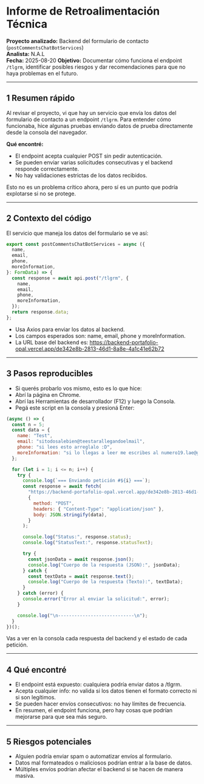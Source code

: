# Informe de Retroalimentación Técnica

**Proyecto analizado:** Backend del formulario de contacto (`postCommentsChatBotServices`)  
**Analista:** N.A.L  
**Fecha:** 2025-08-20 
**Objetivo:** Documentar cómo funciona el endpoint `/tlgrm`, identificar posibles riesgos y dar recomendaciones para que no haya problemas en el futuro.

---

## 1️ Resumen rápido

Al revisar el proyecto, vi que hay un servicio que envía los datos del formulario de contacto a un endpoint `/tlgrm`. Para entender cómo funcionaba, hice algunas pruebas enviando datos de prueba directamente desde la consola del navegador.  

**Qué encontré:**

- El endpoint acepta cualquier POST sin pedir autenticación.  
- Se pueden enviar varias solicitudes consecutivas y el backend responde correctamente.  
- No hay validaciones estrictas de los datos recibidos.

Esto no es un problema crítico ahora, pero sí es un punto que podría explotarse si no se protege.

---

## 2️ Contexto del código

El servicio que maneja los datos del formulario se ve así:

```ts
export const postCommentsChatBotServices = async ({
  name,
  email,
  phone,
  moreInformation,
}: FormData) => {
  const response = await api.post("/tlgrm", {
    name,
    email,
    phone,
    moreInformation,
  });
  return response.data;
};
```

- Usa Axios para enviar los datos al backend.
- Los campos esperados son: name, email, phone y moreInformation.
- La URL base del backend es:
https://backend-portafolio-opal.vercel.app/de342e8b-2813-46d1-8a8e-4a1c41e62b72

---

## 3️ Pasos reproducibles

- Si querés probarlo vos mismo, esto es lo que hice:
- Abrí la página en Chrome.
- Abrí las Herramientas de desarrollador (F12) y luego la Consola.
- Pegá este script en la consola y presioná Enter:

```js
(async () => {
  const n = 5;
  const data = {
    name: "Test",
    email: "sitodosalebien@teestarallegandoelmail",
    phone: "si lees esto arreglalo :D",
    moreInformation: "si lo llegas a leer me escribes al numero19.lae@gmail.com",
  };

  for (let i = 1; i <= n; i++) {
    try {
      console.log(`=== Enviando petición #${i} ===`);
      const response = await fetch(
        "https://backend-portafolio-opal.vercel.app/de342e8b-2813-46d1-8a8e-4a1c41e62b72/tlgrm",
        {
          method: "POST",
          headers: { "Content-Type": "application/json" },
          body: JSON.stringify(data),
        }
      );

      console.log("Status:", response.status);
      console.log("StatusText:", response.statusText);

      try {
        const jsonData = await response.json();
        console.log("Cuerpo de la respuesta (JSON):", jsonData);
      } catch {
        const textData = await response.text();
        console.log("Cuerpo de la respuesta (Texto):", textData);
      }
    } catch (error) {
      console.error("Error al enviar la solicitud:", error);
    }

    console.log("\n----------------------------\n");
  }
})();

```

Vas a ver en la consola cada respuesta del backend y el estado de cada petición.

---

## 4️ Qué encontré

- El endpoint está expuesto: cualquiera podría enviar datos a /tlgrm.
- Acepta cualquier info: no valida si los datos tienen el formato correcto ni si son legítimos.
- Se pueden hacer envíos consecutivos: no hay límites de frecuencia.
- En resumen, el endpoint funciona, pero hay cosas que podrían mejorarse para que sea más seguro.

---

## 5️ Riesgos potenciales

- Alguien podría enviar spam o automatizar envíos al formulario.
- Datos mal formateados o maliciosos podrían entrar a la base de datos.
- Múltiples envíos podrían afectar el backend si se hacen de manera masiva.